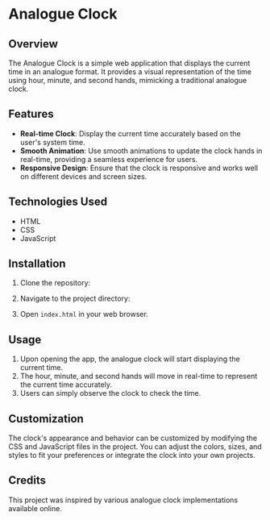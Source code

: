 # Analogue Clock

## Overview

The Analogue Clock is a simple web application that displays the current time in an analogue format. It provides a visual representation of the time using hour, minute, and second hands, mimicking a traditional analogue clock.

## Features

- **Real-time Clock**: Display the current time accurately based on the user's system time.
- **Smooth Animation**: Use smooth animations to update the clock hands in real-time, providing a seamless experience for users.
- **Responsive Design**: Ensure that the clock is responsive and works well on different devices and screen sizes.

## Technologies Used

- HTML
- CSS
- JavaScript

## Installation

1. Clone the repository:


2. Navigate to the project directory:


3. Open `index.html` in your web browser.

## Usage

1. Upon opening the app, the analogue clock will start displaying the current time.
2. The hour, minute, and second hands will move in real-time to represent the current time accurately.
3. Users can simply observe the clock to check the time.

## Customization

The clock's appearance and behavior can be customized by modifying the CSS and JavaScript files in the project. You can adjust the colors, sizes, and styles to fit your preferences or integrate the clock into your own projects.

## Credits

This project was inspired by various analogue clock implementations available online. 

